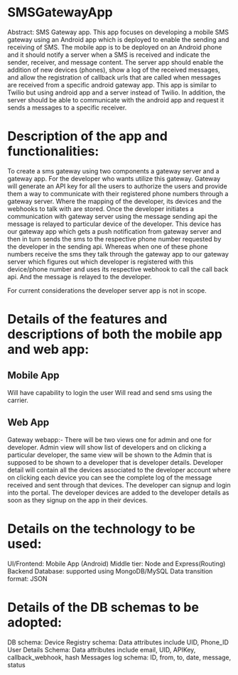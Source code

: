 # SMSGatewayApp

Abstract:
SMS Gateway app. This app focuses on developing a mobile SMS gateway using an Android app which is deployed to enable the sending and receiving of SMS. The mobile app is to be deployed on an Android phone and it should notify a server when a SMS is received and indicate the sender, receiver, and message content. The server app should enable the addition of new devices (phones), show a log of the received messages, and allow the registration of callback urls that are called when messages are received from a specific android gateway app. This app is similar to Twilio but using android app and a server instead of Twilio. In addition, the server should be able to communicate with the android app and request it sends a messages to a specific receiver. 

# Description of the app and functionalities:

To create a sms gateway using two components a gateway server and a gateway app. For the developer who wants utilize this gateway.
Gateway will generate an API key for all the users to authorize the users and provide them a way to communicate with their registered phone numbers through a gateway server. Where the mapping of the developer, its devices and the webhooks to talk with are stored.
Once the developer initiates a communication with gateway server using the message sending api the message is relayed to particular device of the developer. This device has our gateway app which gets a push notification from gateway server and then in turn sends the sms to the respective phone number requested by the developer in the sending api.
Whereas when one of these phone numbers receive the sms they talk through the gateway app to our gateway server which figures out which developer is registered with this device/phone number and uses its respective webhook to call the call back api. And the message is relayed to the developer.

For current considerations the developer server app is not in scope.

# Details of the features and descriptions of both the mobile app and web app:

## Mobile App
Will have capability to login the user
Will read and send sms using the carrier.

## Web App
Gateway webapp:-
There will be two views one for admin and one for developer.
Admin view will show list of developers and on clicking a particular developer, the same view will be shown to the Admin that is supposed to be shown to a developer that is developer details.
Developer detail will contain all the devices associated to the developer account where  on clicking each device you can see the complete log of the message received and sent through that devices.
The developer can signup and login into the portal.
The developer devices are added to the developer details as soon as they signup on the app in their devices.
 
# Details on the technology to be used:

UI/Frontend: Mobile App (Android) 
Middle tier: Node and Express(Routing)
Backend Database: supported using MongoDB/MySQL 
Data transition format: JSON

# Details of the DB schemas to be adopted:

DB schema:
Device Registry schema: Data attributes include UID, Phone_ID
User Details Schema: Data attributes include email, UID, APIKey, callback_webhook, hash
Messages log schema: ID, from, to, date, message, status



